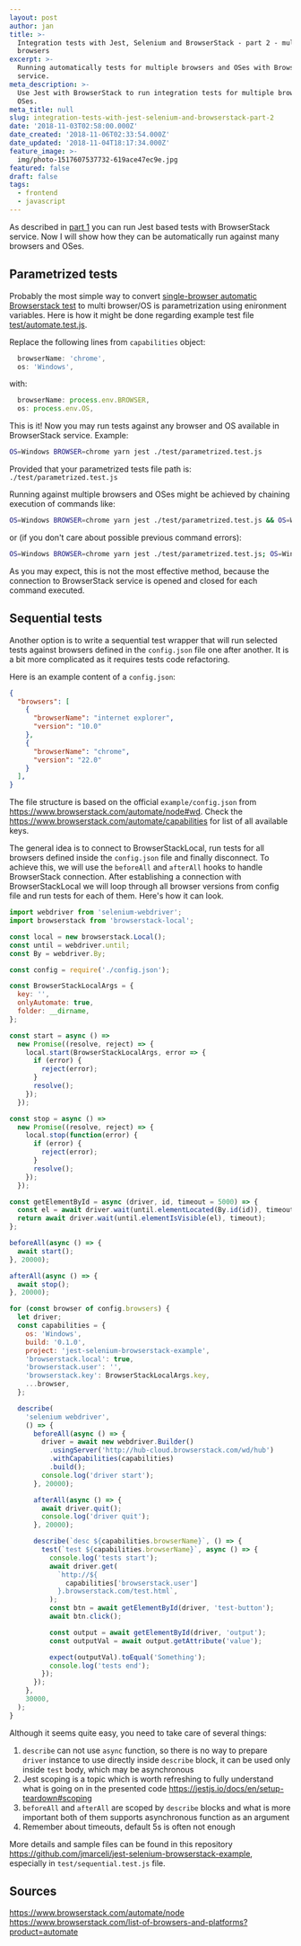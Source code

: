 ```yaml
---
layout: post
author: jan
title: >-
  Integration tests with Jest, Selenium and BrowserStack - part 2 - multiple
  browsers
excerpt: >-
  Running automatically tests for multiple browsers and OSes with BrowserStack
  service.
meta_description: >-
  Use Jest with BrowserStack to run integration tests for multiple browsers and
  OSes.
meta_title: null
slug: integration-tests-with-jest-selenium-and-browserstack-part-2
date: '2018-11-03T02:58:00.000Z'
date_created: '2018-11-06T02:33:54.000Z'
date_updated: '2018-11-04T18:17:34.000Z'
feature_image: >-
  img/photo-1517607537732-619ace47ec9e.jpg
featured: false
draft: false
tags:
  - frontend
  - javascript
---
```

As described in [part 1](https://www.grzegorowski.com/integration-tests-with-jest-selenium-and-browserstack/) you can run Jest based tests with BrowserStack service. Now I will show how they can be automatically run against many browsers and OSes.

## Parametrized tests

Probably the most simple way to convert [single-browser automatic Browserstack test](https://github.com/jmarceli/jest-selenium-browserstack-example/blob/master/test/automate.test.js) to multi browser/OS is parametrization using enironment variables. Here is how it might be done regarding example test file [test/automate.test.js](https://github.com/jmarceli/jest-selenium-browserstack-example/blob/master/test/automate.test.js).

Replace the following lines from `capabilities` object:

```javascript
  browserName: 'chrome',
  os: 'Windows',
```

with:

```javascript
  browserName: process.env.BROWSER,
  os: process.env.OS,
```

This is it! Now you may run tests against any browser and OS available in BrowserStack service.
Example:

```bash
OS=Windows BROWSER=chrome yarn jest ./test/parametrized.test.js
```

Provided that your parametrized tests file path is: `./test/parametrized.test.js`

Running against multiple browsers and OSes might be achieved by chaining execution of commands like:

```bash
OS=Windows BROWSER=chrome yarn jest ./test/parametrized.test.js && OS=Windows BROWSER=firefox yarn jest ./test/parametrized.test.js
```

or (if you don't care about possible previous command errors):

```bash
OS=Windows BROWSER=chrome yarn jest ./test/parametrized.test.js; OS=Windows BROWSER=firefox yarn jest ./test/parametrized.test.js
```

As you may expect, this is not the most effective method, because the connection to BrowserStack service is opened and closed for each command executed.

## Sequential tests

Another option is to write a sequential test wrapper that will run selected tests against browsers defined in the `config.json` file one after another. It is a bit more complicated as it requires tests code refactoring.

Here is an example content of a `config.json`:

```json
{
  "browsers": [
    {
      "browserName": "internet explorer",
      "version": "10.0"
    },
    {
      "browserName": "chrome",
      "version": "22.0"
    }
  ],
}
```

The file structure is based on the official `example/config.json` from https://www.browserstack.com/automate/node#wd. Check the https://www.browserstack.com/automate/capabilities for list of all available keys.

The general idea is to connect to BrowserStackLocal, run tests for all browsers defined inside the `config.json` file and finally disconnect. To achieve this, we will use the `beforeAll` and `afterAll` hooks to handle BrowserStack connection. After establishing a connection with BrowserStackLocal we will loop through all browser versions from config file and run tests for each of them. Here's how it can look.

```javascript
import webdriver from 'selenium-webdriver';
import browserstack from 'browserstack-local';

const local = new browserstack.Local();
const until = webdriver.until;
const By = webdriver.By;

const config = require('./config.json');

const BrowserStackLocalArgs = {
  key: '',
  onlyAutomate: true,
  folder: __dirname,
};

const start = async () =>
  new Promise((resolve, reject) => {
    local.start(BrowserStackLocalArgs, error => {
      if (error) {
        reject(error);
      }
      resolve();
    });
  });

const stop = async () =>
  new Promise((resolve, reject) => {
    local.stop(function(error) {
      if (error) {
        reject(error);
      }
      resolve();
    });
  });

const getElementById = async (driver, id, timeout = 5000) => {
  const el = await driver.wait(until.elementLocated(By.id(id)), timeout);
  return await driver.wait(until.elementIsVisible(el), timeout);
};

beforeAll(async () => {
  await start();
}, 20000);

afterAll(async () => {
  await stop();
}, 20000);

for (const browser of config.browsers) {
  let driver;
  const capabilities = {
    os: 'Windows',
    build: '0.1.0',
    project: 'jest-selenium-browserstack-example',
    'browserstack.local': true,
    'browserstack.user': '',
    'browserstack.key': BrowserStackLocalArgs.key,
    ...browser,
  };

  describe(
    'selenium webdriver',
    () => {
      beforeAll(async () => {
        driver = await new webdriver.Builder()
          .usingServer('http://hub-cloud.browserstack.com/wd/hub')
          .withCapabilities(capabilities)
          .build();
        console.log('driver start');
      }, 20000);

      afterAll(async () => {
        await driver.quit();
        console.log('driver quit');
      }, 20000);

      describe(`desc ${capabilities.browserName}`, () => {
        test(`test ${capabilities.browserName}`, async () => {
          console.log('tests start');
          await driver.get(
            `http://${
              capabilities['browserstack.user']
            }.browserstack.com/test.html`,
          );
          const btn = await getElementById(driver, 'test-button');
          await btn.click();

          const output = await getElementById(driver, 'output');
          const outputVal = await output.getAttribute('value');

          expect(outputVal).toEqual('Something');
          console.log('tests end');
        });
      });
    },
    30000,
  );
}
```

Although it seems quite easy, you need to take care of several things:

1. `describe` can not use `async` function, so there is no way to prepare `driver` instance to use directly inside `describe` block, it can be used only inside `test` body, which may be asynchronous
2. Jest scoping is a topic which is worth refreshing to fully understand what is going on in the presented code https://jestjs.io/docs/en/setup-teardown#scoping
3. `beforeAll` and `afterAll` are scoped by `describe` blocks and what is more important both of them supports asynchronous function as an argument
4. Remember about timeouts, default 5s is often not enough

More details and sample files can be found in this repository https://github.com/jmarceli/jest-selenium-browserstack-example, especially in `test/sequential.test.js` file.

## Sources

https://www.browserstack.com/automate/node
https://www.browserstack.com/list-of-browsers-and-platforms?product=automate
